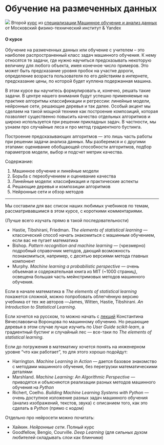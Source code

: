 # Обучение на размеченных данных #


[![](https://github.com/VulpesCorsac/Coursera-Machine-Learning-and-Data-Analysis/blob/master/2%20-%20Training%20on%20labeled%20data/Logo2.jpg)](https://www.coursera.org/learn/mathematics-and-python/) Второй [курс](https://www.coursera.org/learn/supervised-learning) из [специализации Машинное обучение и анализ данных](https://www.coursera.org/specializations/machine-learning-data-analysis) от Московский физико-технический институт & Yandex

#### О курсе ####
Обучение на размеченных данных или обучение с учителем – это наиболее распространенный класс задач машинного обучения. К нему относятся те задачи, где нужно научиться предсказывать некоторую величину для любого объекта, имея конечное число примеров. Это может быть предсказание уровня пробок на участке дороги, определение возраста пользователя по его действиям в интернете, предсказание цены, по которой будет куплена подержанная машина.

В этом курсе вы научитесь формулировать и, конечно, решать такие задачи. В центре нашего внимания будут успешно применяемые на практике алгоритмы классификации и регрессии: линейные модели, нейронные сети, решающие деревья и так далее. Особый акцент мы сделаем на такой мощной технике как построение композиций, которая позволяет существенно повысить качество отдельных алгоритмов и широко используется при решении прикладных задач. В частности, мы узнаем про случайные леса и про метод градиентного бустинга.

Построение предсказывающих алгоритмов — это лишь часть работы при решении задачи анализа данных. Мы разберемся и с другими этапами: оценивание обобщающей способности алгоритмов, подбор параметров модели, выбор и подсчет метрик качества.

Содержание:
1. Машинное обучение и линейные модели
2. Борьба с переобучением и оценивание качества
3. Линейные модели: классификация и практические аспекты
4. Решающие деревья и композиции алгоритмов
5. Нейронные сети и обзор методов

<hr>
Мы составили для вас список наших любимых учебников по темам, рассматривавшимся в этом курсе, с короткими комментариями.

(Лучше всего изучать прямо в такой последовательности)

* Hastie, Tibshirani, Friedman. *The elements of statistical learning* — классический способ начать знакомиться с машинным обучением, если вас не пугает математика
* Bishop. *Pattern recognition and machine learning* — (чрезмерно) подробный справочник методов, дающий возможность познакомиться, например, с десятью версиями метода главных компонент
* Murphy. *Machine learning a probabilistic perspective* — очень объемная и содержательная книга из MIT (~1000 страниц), освещена большая часть мейнстримовых методов машинного обучения.

Если в начале математика в *The elements of statistical learning* покажется сложной, можно попробовать облегчённую версию учебника от тех же авторов —James, Witten, Hastie, Tibshirani. *An Introduction to Statistical Learning*.

Если хочется на русском, то можно начать с [лекций](http://machinelearning.ru/wiki/index.php?title=%D0%9C%D0%B0%D1%88%D0%B8%D0%BD%D0%BD%D0%BE%D0%B5_%D0%BE%D0%B1%D1%83%D1%87%D0%B5%D0%BD%D0%B8%D0%B5_(%D0%BA%D1%83%D1%80%D1%81_%D0%BB%D0%B5%D0%BA%D1%86%D0%B8%D0%B9,_%D0%9A.%D0%92.%D0%92%D0%BE%D1%80%D0%BE%D0%BD%D1%86%D0%BE%D0%B2)) Константина Вячеславовича Воронцова по машинному обучению. Но решающие деревья в этом случае лучше изучить по *User Guide scikit-learn*, а градиентный бустинг и случайный лес — все-таки по *The elements of statistical learning*.

Если до погружения в математику хочется понять на инженерном уровне “что как работает”, то для этого хорошо подойдут:

* Harrington. *Machine Learning in Action* — дается базовое знакомство с методами машинного обучения, без перегрузки математическими деталями
* Marshland. *Machine Learning: An Algorithmic Perspective* — приводятся и объясняются реализации разных методов машинного обучения на *Python*
* Richert, Coelho. *Building Machine Learning Systems with Python* — очень доступное изложение разных задач машинного обучения (анализ изображений, текстов, звука) с описанием того, как это сделать в *Python* (прямо с кодом)

Отдельно про нейросети можно почитать:

* Хайкин. *Нейронные сети*. Полный курс
* Goodfellow, Bengio, Courville. *Deep Learning* (для сильных духом любителей складывать слои как блинчики)